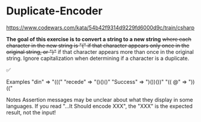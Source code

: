 # Duplicate-Encoder
https://www.codewars.com/kata/54b42f9314d9229fd6000d9c/train/csharp

**The goal of this exercise is to convert a string to a new string** 
~~where each character in the new string is "(" if that character appears only once in the original string, or ")"~~
if that character appears more than once in the original string. Ignore capitalization when determining 
if a character is a duplicate.

:white_check_mark:

Examples
"din"      =>  "((("
"recede"   =>  "()()()"
"Success"  =>  ")())())"
"(( @"     =>  "))((" 


Notes
Assertion messages may be unclear about what they display in some languages. 
If you read "...It Should encode XXX", the "XXX" is the expected result, not the input!
